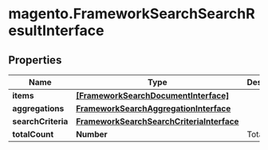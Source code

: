 # magento.FrameworkSearchSearchResultInterface

## Properties
Name | Type | Description | Notes
------------ | ------------- | ------------- | -------------
**items** | [**[FrameworkSearchDocumentInterface]**](FrameworkSearchDocumentInterface.md) |  | 
**aggregations** | [**FrameworkSearchAggregationInterface**](FrameworkSearchAggregationInterface.md) |  | 
**searchCriteria** | [**FrameworkSearchSearchCriteriaInterface**](FrameworkSearchSearchCriteriaInterface.md) |  | 
**totalCount** | **Number** | Total count. | 



